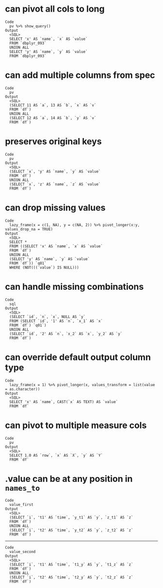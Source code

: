 # can pivot all cols to long

    Code
      pv %>% show_query()
    Output
      <SQL>
      SELECT 'x' AS `name`, `x` AS `value`
      FROM `dbplyr_093`
      UNION ALL
      SELECT 'y' AS `name`, `y` AS `value`
      FROM `dbplyr_093`

# can add multiple columns from spec

    Code
      pv
    Output
      <SQL>
      (SELECT 11 AS `a`, 13 AS `b`, `x` AS `v`
      FROM `df`)
      UNION ALL
      (SELECT 12 AS `a`, 14 AS `b`, `y` AS `v`
      FROM `df`)

# preserves original keys

    Code
      pv
    Output
      <SQL>
      (SELECT `x`, 'y' AS `name`, `y` AS `value`
      FROM `df`)
      UNION ALL
      (SELECT `x`, 'z' AS `name`, `z` AS `value`
      FROM `df`)

# can drop missing values

    Code
      lazy_frame(x = c(1, NA), y = c(NA, 2)) %>% pivot_longer(x:y, values_drop_na = TRUE)
    Output
      <SQL>
      SELECT *
      FROM ((SELECT 'x' AS `name`, `x` AS `value`
      FROM `df`)
      UNION ALL
      (SELECT 'y' AS `name`, `y` AS `value`
      FROM `df`)) `q01`
      WHERE (NOT(((`value`) IS NULL)))

# can handle missing combinations

    Code
      sql
    Output
      <SQL>
      (SELECT `id`, `n`, `x`, NULL AS `y`
      FROM (SELECT `id`, '1' AS `n`, `x_1` AS `x`
      FROM `df`) `q01`)
      UNION ALL
      (SELECT `id`, '2' AS `n`, `x_2` AS `x`, `y_2` AS `y`
      FROM `df`)

# can override default output column type

    Code
      lazy_frame(x = 1) %>% pivot_longer(x, values_transform = list(value = as.character))
    Output
      <SQL>
      SELECT 'x' AS `name`, CAST(`x` AS TEXT) AS `value`
      FROM `df`

# can pivot to multiple measure cols

    Code
      pv
    Output
      <SQL>
      SELECT 1.0 AS `row`, `x` AS `X`, `y` AS `Y`
      FROM `df`

# .value can be at any position in `names_to`

    Code
      value_first
    Output
      <SQL>
      (SELECT `i`, 't1' AS `time`, `y_t1` AS `y`, `z_t1` AS `z`
      FROM `df`)
      UNION ALL
      (SELECT `i`, 't2' AS `time`, `y_t2` AS `y`, `z_t2` AS `z`
      FROM `df`)

---

    Code
      value_second
    Output
      <SQL>
      (SELECT `i`, 't1' AS `time`, `t1_y` AS `y`, `t1_z` AS `z`
      FROM `df`)
      UNION ALL
      (SELECT `i`, 't2' AS `time`, `t2_y` AS `y`, `t2_z` AS `z`
      FROM `df`)

